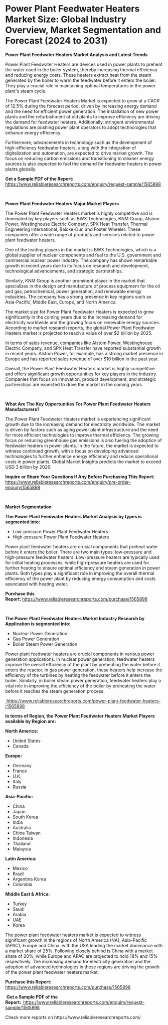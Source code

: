 <p><h1>Power Plant Feedwater Heaters Market Size: Global Industry Overview, Market Segmentation and Forecast (2024 to 2031)</h1></p><p><strong>Power Plant Feedwater Heaters Market Analysis and Latest Trends</strong></p>
<p><p>Power Plant Feedwater Heaters are devices used in power plants to preheat the water used in the boiler system, thereby increasing thermal efficiency and reducing energy costs. These heaters extract heat from the steam generated by the boiler to warm the feedwater before it enters the boiler. They play a crucial role in maintaining optimal temperatures in the power plant's steam cycle.</p><p>The Power Plant Feedwater Heaters Market is expected to grow at a CAGR of 12.5% during the forecast period, driven by increasing energy demand and the need for efficient power generation. The installation of new power plants and the refurbishment of old plants to improve efficiency are driving the demand for feedwater heaters. Additionally, stringent environmental regulations are pushing power plant operators to adopt technologies that enhance energy efficiency.</p><p>Furthermore, advancements in technology such as the development of high-efficiency feedwater heaters, along with the integration of digitalization and automation, are expected to drive market growth. The focus on reducing carbon emissions and transitioning to cleaner energy sources is also expected to fuel the demand for feedwater heaters in power plants globally.</p></p>
<p><strong>Get a Sample PDF of the Report:&nbsp;</strong> <a href="https://www.reliableresearchreports.com/enquiry/request-sample/1565898">https://www.reliableresearchreports.com/enquiry/request-sample/1565898</a></p>
<p>&nbsp;</p>
<p><strong>Power Plant Feedwater Heaters Major Market Players</strong></p>
<p><p>The Power Plant Feedwater Heaters market is highly competitive and is dominated by key players such as BWX Technologies, KNM Group, Alstom Power, Westinghouse Electric Company, SPX Heat Transfer, Thermal Engineering International, Balcke-Dur, and Foster Wheeler. These companies offer a wide range of products and services related to power plant feedwater heaters.</p><p>One of the leading players in the market is BWX Technologies, which is a global supplier of nuclear components and fuel to the U.S. government and commercial nuclear power industry. The company has shown remarkable growth in recent years due to its focus on research and development, technological advancements, and strategic partnerships.</p><p>Similarly, KNM Group is another prominent player in the market that specializes in the design and manufacture of process equipment for the oil and gas, petrochemical, power generation, and renewable energy industries. The company has a strong presence in key regions such as Asia-Pacific, Middle East, Europe, and North America.</p><p>The market size for Power Plant Feedwater Heaters is expected to grow significantly in the coming years due to the increasing demand for electricity worldwide and the growing focus on renewable energy sources. According to market research reports, the global Power Plant Feedwater Heaters market is projected to reach a value of over $2 billion by 2025.</p><p>In terms of sales revenue, companies like Alstom Power, Westinghouse Electric Company, and SPX Heat Transfer have reported substantial growth in recent years. Alstom Power, for example, has a strong market presence in Europe and has reported sales revenue of over $10 billion in the past year.</p><p>Overall, the Power Plant Feedwater Heaters market is highly competitive and offers significant growth opportunities for key players in the industry. Companies that focus on innovation, product development, and strategic partnerships are expected to drive the market in the coming years.</p></p>
<p>&nbsp;</p>
<p><strong>What Are The Key Opportunities For Power Plant Feedwater Heaters Manufacturers?</strong></p>
<p><p>The Power Plant Feedwater Heaters market is experiencing significant growth due to the increasing demand for electricity worldwide. The market is driven by factors such as aging power plant infrastructure and the need for more efficient technologies to improve thermal efficiency. The growing focus on reducing greenhouse gas emissions is also fueling the adoption of feedwater heaters in power plants. In the future, the market is expected to witness continued growth, with a focus on developing advanced technologies to further enhance energy efficiency and reduce operational costs in power plants. Global Market Insights predicts the market to exceed USD 3 billion by 2026.</p></p>
<p><strong>Inquire or Share Your Questions If Any Before Purchasing This Report:</strong> <a href="https://www.reliableresearchreports.com/enquiry/pre-order-enquiry/1565898">https://www.reliableresearchreports.com/enquiry/pre-order-enquiry/1565898</a></p>
<p>&nbsp;</p>
<p><strong>Market Segmentation</strong></p>
<p><strong>The Power Plant Feedwater Heaters Market Analysis by types is segmented into:</strong></p>
<p><ul><li>Low-pressure Power Plant Feedwater Heaters</li><li>High-pressure Power Plant Feedwater Heaters</li></ul></p>
<p><p>Power plant feedwater heaters are crucial components that preheat water before it enters the boiler. There are two main types: low-pressure and high-pressure feedwater heaters. Low-pressure heaters are typically used for initial heating processes, while high-pressure heaters are used for further heating to ensure optimal efficiency and steam generation in power plants. Both types play a significant role in improving the overall thermal efficiency of the power plant by reducing energy consumption and costs associated with heating water.</p></p>
<p><strong>Purchase this Report:&nbsp;</strong><a href="https://www.reliableresearchreports.com/purchase/1565898">https://www.reliableresearchreports.com/purchase/1565898</a></p>
<p>&nbsp;</p>
<p><strong>The Power Plant Feedwater Heaters Market Industry Research by Application is segmented into:</strong></p>
<p><ul><li>Nuclear Power Generation</li><li>Gas Power Generation</li><li>Boiler Steam Power Generation</li></ul></p>
<p><p>Power plant feedwater heaters are crucial components in various power generation applications. In nuclear power generation, feedwater heaters improve the overall efficiency of the plant by preheating the water before it enters the reactor. In gas power generation, these heaters help increase the efficiency of the turbines by heating the feedwater before it enters the boiler. Similarly, in boiler steam power generation, feedwater heaters play a vital role in improving the efficiency of the boiler by preheating the water before it reaches the steam generation process.</p></p>
<p><a href="https://www.reliableresearchreports.com/power-plant-feedwater-heaters-r1565898">&nbsp;https://www.reliableresearchreports.com/power-plant-feedwater-heaters-r1565898</a></p>
<p><strong>In terms of Region, the Power Plant Feedwater Heaters Market Players available by Region are:</strong></p>
<p>
    <p> <strong> North America: </strong>
        <ul>
            <li>United States</li>
            <li>Canada</li>
        </ul>
        </p> 
    <p> <strong> Europe: </strong>
        <ul>
            <li>Germany</li>
            <li>France</li>
            <li>U.K.</li>
            <li>Italy</li>
            <li>Russia</li>
        </ul>
        </p> 
    <p> <strong> Asia-Pacific: </strong>
        <ul>
            <li>China</li>
            <li>Japan</li>
            <li>South Korea</li>
            <li>India</li>
            <li>Australia</li>
            <li>China Taiwan</li>
            <li>Indonesia</li>
            <li>Thailand</li>
            <li>Malaysia</li>
        </ul>
        </p> 
    <p> <strong> Latin America: </strong>
        <ul>
            <li>Mexico</li>
            <li>Brazil</li>
            <li>Argentina Korea</li>
            <li>Colombia</li>
        </ul>
        </p> 
    <p> <strong> Middle East & Africa: </strong>
        <ul>
            <li>Turkey</li>
            <li>Saudi</li>
            <li>Arabia</li>
            <li>UAE</li>
            <li>Korea</li>
        </ul>
    </p>
    </p>
<p><p>The power plant feedwater heaters market is expected to witness significant growth in the regions of North America (NA), Asia-Pacific (APAC), Europe and China, with the USA leading the market dominance with a market share of 25%. Following closely behind is China with a market share of 20%, while Europe and APAC are projected to hold 18% and 15% respectively. The increasing demand for electricity generation and the adoption of advanced technologies in these regions are driving the growth of the power plant feedwater heaters market.</p></p>
<p><strong>Purchase this Report: </strong><a href="https://www.reliableresearchreports.com/purchase/1565898">https://www.reliableresearchreports.com/purchase/1565898</a></p>
<p>&nbsp;<strong>Get a Sample PDF of the Report:&nbsp;&nbsp;</strong><a href="https://www.reliableresearchreports.com/enquiry/request-sample/1565898">https://www.reliableresearchreports.com/enquiry/request-sample/1565898</a></p>
<p><strong></strong></p>
<p>Check more reports on https://www.reliableresearchreports.com/</p>